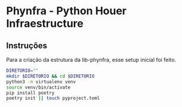 # Phynfra - Python Houer Infraestructure

## Instruções

Para a criação da estrutura da lib-phynfra, esse setup inicial foi feito.

```bash
DIRETORIO=""
mkdir $DIRETORIO && cd $DIRETORIO
python3 -m virtualenv venv
source venv/bin/activate
pip install poetry
poetry init || touch pyproject.toml
```
